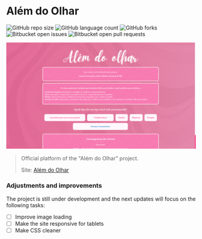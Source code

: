 # Além do Olhar

![GitHub repo size](https://img.shields.io/github/repo-size/MarcosAlves90/alem_do_olhar?style=for-the-badge)
![GitHub language count](https://img.shields.io/github/languages/count/MarcosAlves90/alem_do_olhar?style=for-the-badge)
![GitHub forks](https://img.shields.io/github/forks/MarcosAlves90/alem_do_olhar?style=for-the-badge)
![Bitbucket open issues](https://img.shields.io/bitbucket/issues/MarcosAlves90/alem_do_olhar?style=for-the-badge)
![Bitbucket open pull requests](https://img.shields.io/bitbucket/pr-raw/MarcosAlves90/alem_do_olhar?style=for-the-badge)

<img src="src/readme_details/image_home_page.png" alt="Página inicial da plataforma">

> Official platform of the "Além do Olhar" project.
>
> Site: [Além do Olhar](https://alem-do-olhar.vercel.app)

### Adjustments and improvements

The project is still under development and the next updates will focus on the following tasks:

- [ ] Improve image loading
- [ ] Make the site responsive for tablets
- [ ] Make CSS cleaner